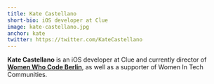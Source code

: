 ```yaml
---
title: Kate Castellano
short-bio: iOS developer at Clue
image: kate-castellano.jpg
anchor: kate
twitter: https://twitter.com/KateCastellano
---
```


<strong>Kate Castellano</strong> is an iOS developer at Clue and currently director of <a href="https://twitter.com/WWCodeBerlin" target="_blank"><strong>Women Who Code Berlin</strong></a>, as well as a supporter of Women In Tech Communities.